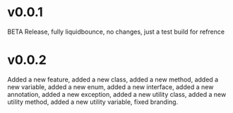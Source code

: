 # v0.0.1
BETA Release, fully liquidbounce, no changes, just a test build for refrence

# v0.0.2
Added a new feature, added a new class, added a new method, added a new variable, added a new enum, added a new interface, added a new annotation, added a new exception, added a new utility class, added a new utility method, added a new utility variable, fixed branding.